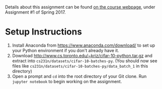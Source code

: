 Details about this assignment can be found [on the course webpage](http://cs231n.github.io/), under Assignment #1 of Spring 2017.

 Setup Instructions
 ==================
 1. Install Anaconda from https://www.anaconda.com/download/ to set up your Python environment if you don't already have it.
 1. Download http://www.cs.toronto.edu/~kriz/cifar-10-python.tar.gz and extract into `cs231n/datasets/cifar-10-batches-py`. (You should now see files like `cs231n/datasets/cifar-10-batches-py/data_batch_1` in this directory)
 1. Open a prompt and `cd` into the root directory of your Git clone. Run `jupyter notebook` to begin working on the assignment.
